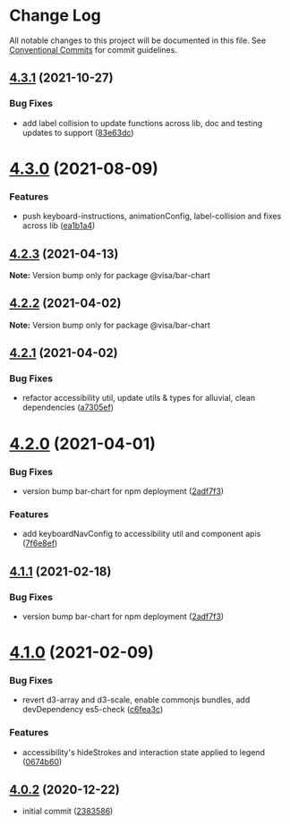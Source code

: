 # Change Log

All notable changes to this project will be documented in this file.
See [Conventional Commits](https://conventionalcommits.org) for commit guidelines.

## [4.3.1](https://github.com/visa/visa-chart-components/compare/@visa/bar-chart@4.3.0...@visa/bar-chart@4.3.1) (2021-10-27)


### Bug Fixes

* add label collision to update functions across lib, doc and testing updates to support ([83e63dc](https://github.com/visa/visa-chart-components/commit/83e63dc352165a68aee9db4e7175fd241c13f523))





# [4.3.0](https://github.com/visa/visa-chart-components/compare/@visa/bar-chart@4.2.3...@visa/bar-chart@4.3.0) (2021-08-09)


### Features

* push keyboard-instructions, animationConfig, label-collision and fixes across lib ([ea1b1a4](https://github.com/visa/visa-chart-components/commit/ea1b1a478b3ea9bcf07e76551a45a9adaaacdb47))





## [4.2.3](https://github.com/visa/visa-chart-components/compare/@visa/bar-chart@4.2.2...@visa/bar-chart@4.2.3) (2021-04-13)

**Note:** Version bump only for package @visa/bar-chart





## [4.2.2](https://github.com/visa/visa-chart-components/compare/@visa/bar-chart@4.2.1...@visa/bar-chart@4.2.2) (2021-04-02)

**Note:** Version bump only for package @visa/bar-chart





## [4.2.1](https://github.com/visa/visa-chart-components/compare/@visa/bar-chart@4.2.0...@visa/bar-chart@4.2.1) (2021-04-02)


### Bug Fixes

* refactor accessibility util, update utils & types for alluvial, clean dependencies ([a7305ef](https://github.com/visa/visa-chart-components/commit/a7305ef85f8e6b17d47bfb5bfcfc307626ea8bba))





# [4.2.0](https://github.com/visa/visa-chart-components/compare/@visa/bar-chart@4.1.0...@visa/bar-chart@4.2.0) (2021-04-01)


### Bug Fixes

* version bump bar-chart for npm deployment ([2adf7f3](https://github.com/visa/visa-chart-components/commit/2adf7f3a36920c7ca4c7a2dac325a5a67cf092d1))


### Features

* add keyboardNavConfig to accessibility util and component  apis ([7f6e8ef](https://github.com/visa/visa-chart-components/commit/7f6e8efee3f3c5a865c44862a72bef498eee0289))





## [4.1.1](https://github.com/visa/visa-chart-components/compare/@visa/bar-chart@4.1.0...@visa/bar-chart@4.1.1) (2021-02-18)

### Bug Fixes

- version bump bar-chart for npm deployment ([2adf7f3](https://github.com/visa/visa-chart-components/commit/2adf7f3a36920c7ca4c7a2dac325a5a67cf092d1))

# [4.1.0](https://github.com/visa/visa-chart-components/compare/@visa/bar-chart@4.0.2...@visa/bar-chart@4.1.0) (2021-02-09)

### Bug Fixes

- revert d3-array and d3-scale, enable commonjs bundles, add devDependency es5-check ([c6fea3c](https://github.com/visa/visa-chart-components/commit/c6fea3c601dfc4650b52996721ead03a1b363e2b))

### Features

- accessibility's hideStrokes and interaction state applied to legend ([0674b60](https://github.com/visa/visa-chart-components/commit/0674b608e918964f9bbce2992e363bf24f9cb911))

## [4.0.2](https://github.com/visa/visa-chart-components/tree/%40visa/bar-chart%404.0.2) (2020-12-22)

- initial commit ([2383586](https://github.com/visa/visa-chart-components/commit/238358698bb59b8f20f424eeedc7235f51e02037))
